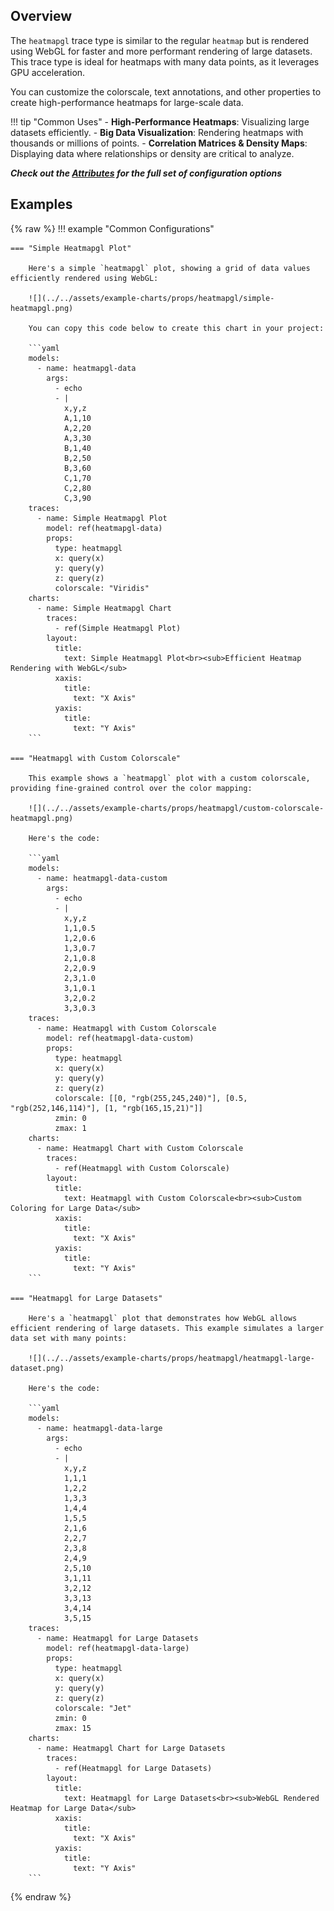 
## Overview

The `heatmapgl` trace type is similar to the regular `heatmap` but is rendered using WebGL for faster and more performant rendering of large datasets. This trace type is ideal for heatmaps with many data points, as it leverages GPU acceleration.

You can customize the colorscale, text annotations, and other properties to create high-performance heatmaps for large-scale data.

!!! tip "Common Uses"
    - **High-Performance Heatmaps**: Visualizing large datasets efficiently.
    - **Big Data Visualization**: Rendering heatmaps with thousands or millions of points.
    - **Correlation Matrices & Density Maps**: Displaying data where relationships or density are critical to analyze.

_**Check out the [Attributes](../configuration/Trace/Props/Heatmapgl/#attributes) for the full set of configuration options**_

## Examples

{% raw %}
!!! example "Common Configurations"

    === "Simple Heatmapgl Plot"

        Here's a simple `heatmapgl` plot, showing a grid of data values efficiently rendered using WebGL:

        ![](../../assets/example-charts/props/heatmapgl/simple-heatmapgl.png)

        You can copy this code below to create this chart in your project:

        ```yaml
        models:
          - name: heatmapgl-data
            args:
              - echo
              - |
                x,y,z
                A,1,10
                A,2,20
                A,3,30
                B,1,40
                B,2,50
                B,3,60
                C,1,70
                C,2,80
                C,3,90
        traces:
          - name: Simple Heatmapgl Plot
            model: ref(heatmapgl-data)
            props:
              type: heatmapgl
              x: query(x)
              y: query(y)
              z: query(z)
              colorscale: "Viridis"
        charts:
          - name: Simple Heatmapgl Chart
            traces:
              - ref(Simple Heatmapgl Plot)
            layout:
              title:
                text: Simple Heatmapgl Plot<br><sub>Efficient Heatmap Rendering with WebGL</sub>
              xaxis:
                title:
                  text: "X Axis"
              yaxis:
                title:
                  text: "Y Axis"
        ```

    === "Heatmapgl with Custom Colorscale"

        This example shows a `heatmapgl` plot with a custom colorscale, providing fine-grained control over the color mapping:

        ![](../../assets/example-charts/props/heatmapgl/custom-colorscale-heatmapgl.png)

        Here's the code:

        ```yaml
        models:
          - name: heatmapgl-data-custom
            args:
              - echo
              - |
                x,y,z
                1,1,0.5
                1,2,0.6
                1,3,0.7
                2,1,0.8
                2,2,0.9
                2,3,1.0
                3,1,0.1
                3,2,0.2
                3,3,0.3
        traces:
          - name: Heatmapgl with Custom Colorscale
            model: ref(heatmapgl-data-custom)
            props:
              type: heatmapgl
              x: query(x)
              y: query(y)
              z: query(z)
              colorscale: [[0, "rgb(255,245,240)"], [0.5, "rgb(252,146,114)"], [1, "rgb(165,15,21)"]]
              zmin: 0
              zmax: 1
        charts:
          - name: Heatmapgl Chart with Custom Colorscale
            traces:
              - ref(Heatmapgl with Custom Colorscale)
            layout:
              title:
                text: Heatmapgl with Custom Colorscale<br><sub>Custom Coloring for Large Data</sub>
              xaxis:
                title:
                  text: "X Axis"
              yaxis:
                title:
                  text: "Y Axis"
        ```

    === "Heatmapgl for Large Datasets"

        Here's a `heatmapgl` plot that demonstrates how WebGL allows efficient rendering of large datasets. This example simulates a larger data set with many points:

        ![](../../assets/example-charts/props/heatmapgl/heatmapgl-large-dataset.png)

        Here's the code:

        ```yaml
        models:
          - name: heatmapgl-data-large
            args:
              - echo
              - |
                x,y,z
                1,1,1
                1,2,2
                1,3,3
                1,4,4
                1,5,5
                2,1,6
                2,2,7
                2,3,8
                2,4,9
                2,5,10
                3,1,11
                3,2,12
                3,3,13
                3,4,14
                3,5,15
        traces:
          - name: Heatmapgl for Large Datasets
            model: ref(heatmapgl-data-large)
            props:
              type: heatmapgl
              x: query(x)
              y: query(y)
              z: query(z)
              colorscale: "Jet"
              zmin: 0
              zmax: 15
        charts:
          - name: Heatmapgl Chart for Large Datasets
            traces:
              - ref(Heatmapgl for Large Datasets)
            layout:
              title:
                text: Heatmapgl for Large Datasets<br><sub>WebGL Rendered Heatmap for Large Data</sub>
              xaxis:
                title:
                  text: "X Axis"
              yaxis:
                title:
                  text: "Y Axis"
        ```

{% endraw %}
